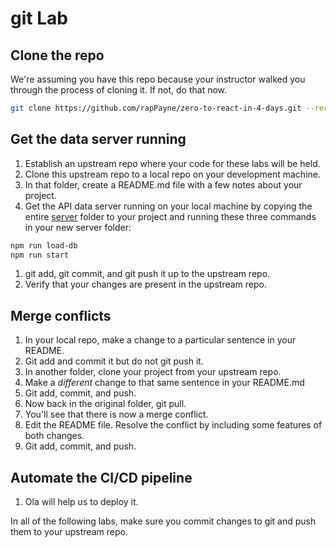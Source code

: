 # git Lab

## Clone the repo
We're assuming you have this repo because your instructor walked you through the process of cloning it. If not, do that now.
```bash
git clone https://github.com/rapPayne/zero-to-react-in-4-days.git --recurse-submodules
```

## Get the data server running
1. Establish an upstream repo where your code for these labs will be held.
1. Clone this upstream repo to a local repo on your development machine.
1. In that folder, create a README.md file with a few notes about your project.
1. Get the API data server running on your local machine by copying the entire [server](../server) folder to your project and running these three commands in your new server folder:
```bash
npm run load-db
npm run start
```
1. git add, git commit, and git push it up to the upstream repo.
1. Verify that your changes are present in the upstream repo.

## Merge conflicts
1. In your local repo, make a change to a particular sentence in your README.
1. Git add and commit it but do not git push it.
1. In another folder, clone your project from your upstream repo.
1. Make a *different* change to that same sentence in your README.md
1. Git add, commit, and push.
1. Now back in the original folder, git pull.
1. You'll see that there is now a merge conflict.
1. Edit the README file. Resolve the conflict by including some features of both changes.
1. Git add, commit, and push.

## Automate the CI/CD pipeline
1. Ola will help us to deploy it.

In all of the following labs, make sure you commit changes to git and push them to your upstream repo.
